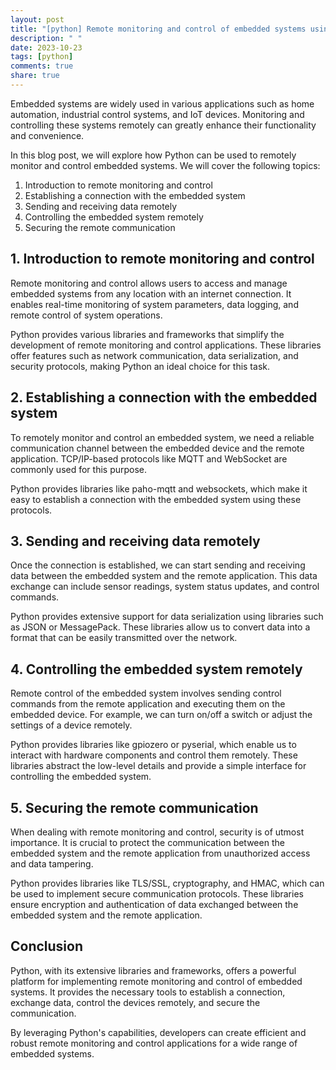 ```yaml
---
layout: post
title: "[python] Remote monitoring and control of embedded systems using Python"
description: " "
date: 2023-10-23
tags: [python]
comments: true
share: true
---
```


Embedded systems are widely used in various applications such as home automation, industrial control systems, and IoT devices. Monitoring and controlling these systems remotely can greatly enhance their functionality and convenience.

In this blog post, we will explore how Python can be used to remotely monitor and control embedded systems. We will cover the following topics:

1. Introduction to remote monitoring and control
2. Establishing a connection with the embedded system
3. Sending and receiving data remotely
4. Controlling the embedded system remotely
5. Securing the remote communication

## 1. Introduction to remote monitoring and control

Remote monitoring and control allows users to access and manage embedded systems from any location with an internet connection. It enables real-time monitoring of system parameters, data logging, and remote control of system operations.

Python provides various libraries and frameworks that simplify the development of remote monitoring and control applications. These libraries offer features such as network communication, data serialization, and security protocols, making Python an ideal choice for this task.

## 2. Establishing a connection with the embedded system

To remotely monitor and control an embedded system, we need a reliable communication channel between the embedded device and the remote application. TCP/IP-based protocols like MQTT and WebSocket are commonly used for this purpose.

Python provides libraries like paho-mqtt and websockets, which make it easy to establish a connection with the embedded system using these protocols.

## 3. Sending and receiving data remotely

Once the connection is established, we can start sending and receiving data between the embedded system and the remote application. This data exchange can include sensor readings, system status updates, and control commands.

Python provides extensive support for data serialization using libraries such as JSON or MessagePack. These libraries allow us to convert data into a format that can be easily transmitted over the network.

## 4. Controlling the embedded system remotely

Remote control of the embedded system involves sending control commands from the remote application and executing them on the embedded device. For example, we can turn on/off a switch or adjust the settings of a device remotely.

Python provides libraries like gpiozero or pyserial, which enable us to interact with hardware components and control them remotely. These libraries abstract the low-level details and provide a simple interface for controlling the embedded system.

## 5. Securing the remote communication

When dealing with remote monitoring and control, security is of utmost importance. It is crucial to protect the communication between the embedded system and the remote application from unauthorized access and data tampering.

Python provides libraries like TLS/SSL, cryptography, and HMAC, which can be used to implement secure communication protocols. These libraries ensure encryption and authentication of data exchanged between the embedded system and the remote application.

## Conclusion

Python, with its extensive libraries and frameworks, offers a powerful platform for implementing remote monitoring and control of embedded systems. It provides the necessary tools to establish a connection, exchange data, control the devices remotely, and secure the communication.

By leveraging Python's capabilities, developers can create efficient and robust remote monitoring and control applications for a wide range of embedded systems.